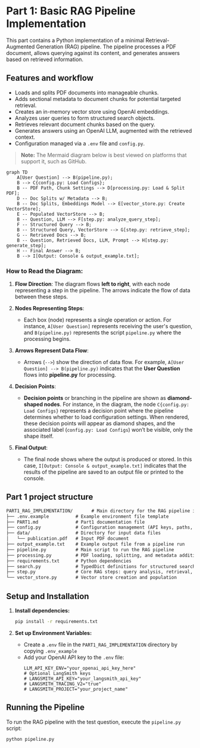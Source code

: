 # Part 1: Basic RAG Pipeline Implementation

This part contains a Python implementation of a minimal Retrieval-Augmented Generation (RAG) pipeline. The pipeline processes a PDF document, allows querying against its content, and generates answers based on retrieved information.

## Features and workflow

*   Loads and splits PDF documents into manageable chunks.
*   Adds sectional metadata to document chunks for potential targeted retrieval.
*   Creates an in-memory vector store using OpenAI embeddings.
*   Analyzes user queries to form structured search objects.
*   Retrieves relevant document chunks based on the query.
*   Generates answers using an OpenAI LLM, augmented with the retrieved context.
*   Configuration managed via a `.env` file and `config.py`.

> **Note:** The Mermaid diagram below is best viewed on platforms that support it, such as GitHub.

```mermaid
graph TD
    A[User Question] --> B(pipeline.py);
    B --> C{config.py: Load Configs};
    B -- PDF Path, Chunk Settings --> D[processing.py: Load & Split PDF];
    D -- Doc Splits w/ Metadata --> B;
    B -- Doc Splits, Embeddings Model --> E[vector_store.py: Create VectorStore];
    E -- Populated VectorStore --> B;
    B -- Question, LLM --> F[step.py: analyze_query_step];
    F -- Structured Query --> B;
    B -- Structured Query, VectorStore --> G[step.py: retrieve_step];
    G -- Retrieved Docs --> B;
    B -- Question, Retrieved Docs, LLM, Prompt --> H[step.py: generate_step];
    H -- Final Answer --> B;
    B --> I[Output: Console & output_example.txt];
```
### How to Read the Diagram:

1. **Flow Direction**: The diagram flows **left to right**, with each node representing a step in the pipeline. The arrows indicate the flow of data between these steps.

2. **Nodes Representing Steps**:
   - Each box (node) represents a single operation or action. For instance, `A[User Question]` represents receiving the user's question, and `B(pipeline.py)` represents the script `pipeline.py` where the processing begins.

3. **Arrows Represent Data Flow**:
   - Arrows (`-->`) show the direction of data flow. For example, `A[User Question] --> B(pipeline.py)` indicates that the **User Question** flows into **pipeline.py** for processing.

4. **Decision Points**:
   - **Decision points** or branching in the pipeline are shown as **diamond-shaped nodes**. For instance, in the diagram, the node `C{config.py: Load Configs}` represents a decision point where the pipeline determines whether to load configuration settings. When rendered, these decision points will appear as diamond shapes, and the associated label (`config.py: Load Configs`) won’t be visible, only the shape itself.

5. **Final Output**:
   - The final node shows where the output is produced or stored. In this case, `I[Output: Console & output_example.txt]` indicates that the results of the pipeline are saved to an output file or printed to the console.


## Part 1 project structure

```txt
PART1_RAG_IMPLEMENTATION/       # Main directory for the RAG pipeline implementation
├── .env.example          # Example environment file template
├── PART1.md              # Part1 documentation file
├── config.py             # Configuration management (API keys, paths, model names)
├── data/                 # Directory for input data files
│   └── publication.pdf   # Input PDF document
├── output_example.txt    # Example output file from a pipeline run
├── pipeline.py           # Main script to run the RAG pipeline
├── processing.py         # PDF loading, splitting, and metadata addition
├── requirements.txt      # Python dependencies
├── search.py             # TypedDict definitions for structured search
├── step.py               # Core RAG steps: query analysis, retrieval, generation
└── vector_store.py       # Vector store creation and population 
```

## Setup and Installation


1.  **Install dependencies:**
    ```bash
    pip install -r requirements.txt 
    ```

2.  **Set up Environment Variables:**
    *   Create a `.env` file in the `PART1_RAG_IMPLEMENTATION` directory by copying `.env_example`
    *   Add your OpenAI API key to the `.env` file:
        ```env
        LLM_API_KEY_ENV="your_openai_api_key_here"
        # Optional LangSmith keys
        # LANGSMITH_API_KEY="your_langsmith_api_key"
        # LANGSMITH_TRACING_V2="true" 
        # LANGSMITH_PROJECT="your_project_name"
        ```

## Running the Pipeline

To run the RAG pipeline with the test question, execute the `pipeline.py` script:

```bash
python pipeline.py

